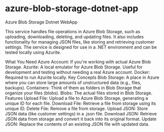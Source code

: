 # azure-blob-storage-dotnet-app
Azure Blob Storage Dotnet WebApp

This service handles file operations in Azure Blob Storage, such as uploading, downloading, deleting, and updating files. It also includes functionality for managing JSON files, like storing and retrieving customer settings. The service is designed for use in a .NET environment and can be tested locally using Azurite.

What You Need
Azure Account: If you're working with actual Azure Blob Storage.
Azurite: A local emulator for Azure Blob Storage. Useful for development and testing without needing a real Azure account.
Docker: Required to run Azurite locally.
Key Concepts
Blob Storage: A place in Azure where you can store large amounts of unstructured data (e.g., files, backups).
Containers: Think of them as folders in Blob Storage that organize your files (blobs).
Blobs: The actual files stored in Blob Storage.
Features
Upload File: Upload a file to Azure Blob Storage, generating a unique ID for each file.
Download File: Retrieve a file from storage using its unique ID.
Delete File: Remove a file from storage.
Upload JSON: Store JSON data (like customer settings) in a .json file.
Download JSON: Retrieve JSON data from storage and convert it back into its original format.
Update JSON: Replace the contents of an existing JSON file with updated data.